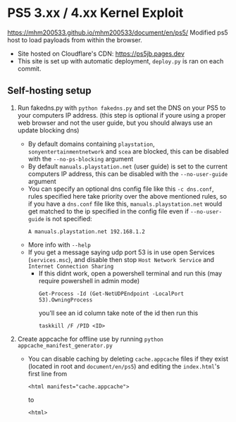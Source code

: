 # PS5 3.xx / 4.xx Kernel Exploit
https://mhm200533.github.io/mhm200533/document/en/ps5/
Modified ps5 host to load payloads from within the browser.

- Site hosted on Cloudflare's CDN: https://ps5jb.pages.dev
- This site is set up with automatic deployment, `deploy.py` is ran on each commit.


## Self-hosting setup
1. Run fakedns.py with `python fakedns.py` and set the DNS on your PS5 to your computers IP address. (this step is optional if youre using a proper web browser and not the user guide, but you should always use an update blocking dns)
    - By default domains containing `playstation`, `sonyentertainmentnetwork` and `scea` are blocked, this can be disabled with the `--no-ps-blocking` argument
    - By default `manuals.playstation.net` (user guide) is set to the current computers IP address, this can be disabled with the `--no-user-guide` argument
    - You can specify an optional dns config file like this `-c dns.conf`, rules specified here take priority over the above mentioned rules, so if you have a `dns.conf` file like this, `manuals.playstation.net` would get matched to the ip specified in the config file even if `--no-user-guide` is not specified:
      ```
      A manuals.playstation.net 192.168.1.2
      ```
    - More info with `--help`
    - If you get a message saying udp port 53 is in use open Services (`services.msc`), and disable then stop `Host Network Service` and `Internet Connection Sharing`
      - If this didnt work, open a powershell terminal and run this (may require powershell in admin mode)
        ```
        Get-Process -Id (Get-NetUDPEndpoint -LocalPort 53).OwningProcess
        ```
        you'll see an id column take note of the id then run this
        ```
        taskkill /F /PID <ID>
        ```

1. Create appcache for offline use by running `python appcache_manifest_generator.py`
    - You can disable caching by deleting `cache.appcache` files if they exist (located in root and `document/en/ps5`) and editing the `index.html`'s first line from
      ```
      <html manifest="cache.appcache">
      ```
      to
      ```˙
      <html>
